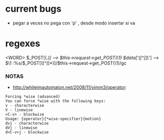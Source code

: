 # current bugs
- pegar a veces no pega con 'p' , desde modo insertar si va

# regexes
\<WORD\>
\$\_POST\[(.*)\]     -->    \$this\-\>request\-\>get\_POST(\1)
\$data\['([^]]*)'\]      -->    \$\1
:%s/\$_POST\[\([^]]*\)\]/\$this\-\>request\-\>get\_POST\(\1\)/gc

### NOTAS
* http://whileimautomaton.net/2008/11/vimm3/operator:
```
Forcing *wise (advanced)
You can force *wise with the following keys:
v - characterwise
V - linewise
<C-v> - blockwise
Usage: {operator}{*wise-specifier}{motion}
dvj - characterwise
dVj - linewise
d<C-v>j - blockwise
```


